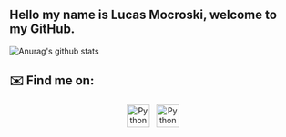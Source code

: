 ## Hello my name is Lucas Mocroski, welcome to my GitHub.
![Anurag's github stats](https://github-readme-stats.vercel.app/api?username=Mocroski)

## ✉️ Find me on:

<p align="center">
 <a href=https://www.linkedin.com/in/lucas-mocroski-51a7a0216)](https://github.com/Mocroski" target="_blank" rel="noopener noreferrer"> <img src="https://cdn.jsdelivr.net/npm/simple-icons@v3/icons/linkedin.svg" alt="Python" height="40" style="vertical-align:top; margin:4px"></a>
 <a href="devmocroski@gmail.com"> <img src="https://cdn.jsdelivr.net/npm/simple-icons@v3/icons/gmail.svg" alt="Python" height="40" style="vertical-align:top; margin:4px"></a>
</p>

<br />


